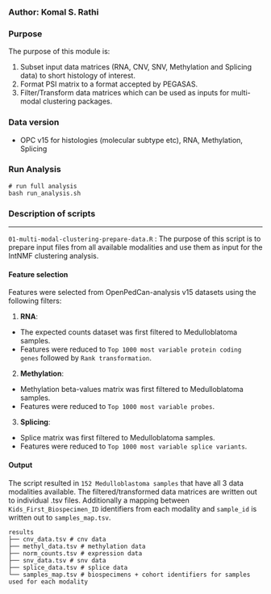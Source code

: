 
### Author: Komal S. Rathi

### Purpose

The purpose of this module is:
1. Subset input data matrices (RNA, CNV, SNV, Methylation and Splicing data) to short histology of interest.
2. Format PSI matrix to a format accepted by PEGASAS.
3. Filter/Transform data matrices which can be used as inputs for multi-modal clustering packages. 

### Data version

- OPC v15 for histologies (molecular subtype etc), RNA, Methylation, Splicing

### Run Analysis
```
# run full analysis
bash run_analysis.sh
```

### Description of scripts
***

`01-multi-modal-clustering-prepare-data.R` : The purpose of this script is to prepare input files from all available modalities and use them as input for the IntNMF clustering analysis.

#### Feature selection

Features were selected from OpenPedCan-analysis v15 datasets using the following filters:

1) **RNA**: 

- The expected counts dataset was first filtered to Medulloblatoma samples. 
- Features were reduced to `Top 1000 most variable protein coding genes` followed by `Rank transformation`.

2) **Methylation**:

- Methylation beta-values matrix was first filtered to Medulloblatoma samples. 
- Features were reduced to `Top 1000 most variable probes`.

3) **Splicing**:

- Splice matrix was first filtered to Medulloblatoma samples. 
- Features were reduced to `Top 1000 most variable splice variants`.

#### Output

The script resulted in `152 Medulloblastoma samples` that have all 3 data modalities available. The filtered/transformed data matrices are written out to individual .tsv files. Additionally a mapping between `Kids_First_Biospecimen_ID` identifiers from each modality and `sample_id` is written out to  `samples_map.tsv`.

```
results
├── cnv_data.tsv # cnv data 
├── methyl_data.tsv # methylation data 
├── norm_counts.tsv # expression data 
├── snv_data.tsv # snv data 
├── splice_data.tsv # splice data 
└── samples_map.tsv # biospecimens + cohort identifiers for samples used for each modality 
```

